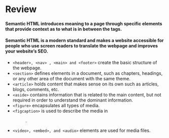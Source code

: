 # Review

#### Semantic HTML introduces meaning to a page through specific elements that provide context as to what is in between the tags.
#### Semantic HTML is a modern standard and makes a website accessible for people who use screen readers to translate the webpage and improves your website’s SEO.
* ```<header>, <nav> , <main> and <footer>``` create the basic structure of the webpage.
* ```<section>``` defines elements in a document, such as chapters, headings, or any other area of the document with the same theme.
* ```<article>``` holds content that makes sense on its own such as articles, blogs, comments, etc.
* ```<aside>``` contains information that is related to the main content, but not required in order to understand the dominant information.
* ```<figure>``` encapsulates all types of media.
* ```<figcaption>``` is used to describe the media in <figure>.
* ```<video>, <embed>, and <audio>``` elements are used for media files.
